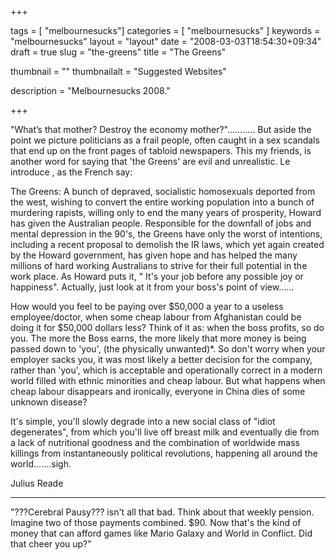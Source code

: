 
+++

tags = [ "melbournesucks"]
categories = [ "melbournesucks" ]
keywords = "melbournesucks"
layout = "layout"
date = "2008-03-03T18:54:30+09:34"
draft = true
slug = "the-greens"
title = "The Greens"

thumbnail = ""
thumbnailalt = "Suggested Websites"

description = "Melbournesucks 2008."

+++

"What’s that mother? Destroy the economy mother?"........... But aside the point we picture politicians as a frail people, often caught in a sex scandals that end up on the front pages of tabloid newspapers. This my friends, is another word for saying that 'the Greens' are evil and unrealistic. Le introduce , as the French say:

The Greens: A bunch of depraved, socialistic homosexuals deported from the west, wishing to convert the entire working population into a bunch of murdering rapists, willing only to end the many years of prosperity, Howard has given the Australian people. Responsible for the downfall of jobs and mental depression in the 90's, the Greens have only the worst of intentions, including a recent proposal to demolish the IR laws, which yet again created by the Howard government, has given hope and has helped the many millions of hard working Australians to strive for their full potential in the work place. As Howard puts it, " It's your job before any possible joy or happiness". Actually, just look at it from your boss's point of view......

How would you feel to be paying over $50,000 a year to a useless employee/doctor, when some cheap labour from Afghanistan could be doing it for $50,000 dollars less? Think of it as: when the boss profits, so do you. The more the Boss earns, the more likely that more money is being passed down to 'you', (the physically unwanted)*. So don't worry when your employer sacks you, it was most likely a better decision for the company, rather than 'you', which is acceptable and operationally correct in a modern world filled with ethnic minorities and cheap labour. But what happens when cheap labour disappears and ironically, everyone in China dies of some unknown disease?

It's simple, you'll slowly degrade into a new social class of "idiot degenerates", from which you'll live off breast milk and eventually die from a lack of nutritional goodness and the combination of worldwide mass killings from instantaneously political revolutions, happening all around the world.......sigh.

Julius Reade
______________________________________________________

"???Cerebral Pausy??? isn't all that bad. Think about that weekly pension. Imagine two of those payments combined. $90. Now that's the kind of money that can afford games like Mario Galaxy and World in Conflict. Did that cheer you up?"